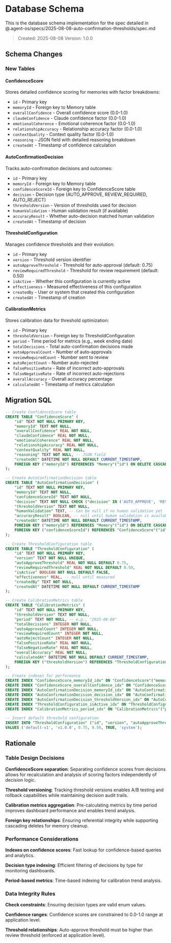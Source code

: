 # Database Schema

This is the database schema implementation for the spec detailed in @.agent-os/specs/2025-08-08-auto-confirmation-thresholds/spec.md

> Created: 2025-08-08
> Version: 1.0.0

## Schema Changes

### New Tables

#### ConfidenceScore

Stores detailed confidence scoring for memories with factor breakdowns:

- `id` - Primary key
- `memoryId` - Foreign key to Memory table
- `overallConfidence` - Overall confidence score (0.0-1.0)
- `claudeConfidence` - Claude confidence factor (0.0-1.0)
- `emotionalCoherence` - Emotional coherence factor (0.0-1.0)
- `relationshipAccuracy` - Relationship accuracy factor (0.0-1.0)
- `contextQuality` - Context quality factor (0.0-1.0)
- `reasoning` - JSON field with detailed reasoning breakdown
- `createdAt` - Timestamp of confidence calculation

#### AutoConfirmationDecision

Tracks auto-confirmation decisions and outcomes:

- `id` - Primary key
- `memoryId` - Foreign key to Memory table
- `confidenceScoreId` - Foreign key to ConfidenceScore table
- `decision` - Decision type (AUTO_APPROVE, REVIEW_REQUIRED, AUTO_REJECT)
- `thresholdVersion` - Version of thresholds used for decision
- `humanValidation` - Human validation result (if available)
- `accuracyResult` - Whether auto-decision matched human validation
- `createdAt` - Timestamp of decision

#### ThresholdConfiguration

Manages confidence thresholds and their evolution:

- `id` - Primary key
- `version` - Threshold version identifier
- `autoApproveThreshold` - Threshold for auto-approval (default: 0.75)
- `reviewRequiredThreshold` - Threshold for review requirement (default: 0.50)
- `isActive` - Whether this configuration is currently active
- `effectiveness` - Measured effectiveness of this configuration
- `createdBy` - User or system that created this configuration
- `createdAt` - Timestamp of creation

#### CalibrationMetrics

Stores calibration data for threshold optimization:

- `id` - Primary key
- `thresholdVersion` - Foreign key to ThresholdConfiguration
- `period` - Time period for metrics (e.g., week ending date)
- `totalDecisions` - Total auto-confirmation decisions made
- `autoApprovalCount` - Number of auto-approvals
- `reviewRequiredCount` - Number sent to review
- `autoRejectCount` - Number auto-rejected
- `falsePositiveRate` - Rate of incorrect auto-approvals
- `falseNegativeRate` - Rate of incorrect auto-rejections
- `overallAccuracy` - Overall accuracy percentage
- `calculatedAt` - Timestamp of metrics calculation

## Migration SQL

```sql
-- Create ConfidenceScore table
CREATE TABLE "ConfidenceScore" (
    "id" TEXT NOT NULL PRIMARY KEY,
    "memoryId" TEXT NOT NULL,
    "overallConfidence" REAL NOT NULL,
    "claudeConfidence" REAL NOT NULL,
    "emotionalCoherence" REAL NOT NULL,
    "relationshipAccuracy" REAL NOT NULL,
    "contextQuality" REAL NOT NULL,
    "reasoning" TEXT NOT NULL, -- JSON field
    "createdAt" DATETIME NOT NULL DEFAULT CURRENT_TIMESTAMP,
    FOREIGN KEY ("memoryId") REFERENCES "Memory"("id") ON DELETE CASCADE
);

-- Create AutoConfirmationDecision table
CREATE TABLE "AutoConfirmationDecision" (
    "id" TEXT NOT NULL PRIMARY KEY,
    "memoryId" TEXT NOT NULL,
    "confidenceScoreId" TEXT NOT NULL,
    "decision" TEXT NOT NULL CHECK ("decision" IN ('AUTO_APPROVE', 'REVIEW_REQUIRED', 'AUTO_REJECT')),
    "thresholdVersion" TEXT NOT NULL,
    "humanValidation" TEXT, -- Can be null if no human validation yet
    "accuracyResult" BOOLEAN, -- null until human validation is available
    "createdAt" DATETIME NOT NULL DEFAULT CURRENT_TIMESTAMP,
    FOREIGN KEY ("memoryId") REFERENCES "Memory"("id") ON DELETE CASCADE,
    FOREIGN KEY ("confidenceScoreId") REFERENCES "ConfidenceScore"("id") ON DELETE CASCADE
);

-- Create ThresholdConfiguration table
CREATE TABLE "ThresholdConfiguration" (
    "id" TEXT NOT NULL PRIMARY KEY,
    "version" TEXT NOT NULL UNIQUE,
    "autoApproveThreshold" REAL NOT NULL DEFAULT 0.75,
    "reviewRequiredThreshold" REAL NOT NULL DEFAULT 0.50,
    "isActive" BOOLEAN NOT NULL DEFAULT FALSE,
    "effectiveness" REAL, -- null until measured
    "createdBy" TEXT NOT NULL,
    "createdAt" DATETIME NOT NULL DEFAULT CURRENT_TIMESTAMP
);

-- Create CalibrationMetrics table
CREATE TABLE "CalibrationMetrics" (
    "id" TEXT NOT NULL PRIMARY KEY,
    "thresholdVersion" TEXT NOT NULL,
    "period" TEXT NOT NULL, -- e.g., "2025-08-08"
    "totalDecisions" INTEGER NOT NULL,
    "autoApprovalCount" INTEGER NOT NULL,
    "reviewRequiredCount" INTEGER NOT NULL,
    "autoRejectCount" INTEGER NOT NULL,
    "falsePositiveRate" REAL NOT NULL,
    "falseNegativeRate" REAL NOT NULL,
    "overallAccuracy" REAL NOT NULL,
    "calculatedAt" DATETIME NOT NULL DEFAULT CURRENT_TIMESTAMP,
    FOREIGN KEY ("thresholdVersion") REFERENCES "ThresholdConfiguration"("version")
);

-- Create indexes for performance
CREATE INDEX "ConfidenceScore_memoryId_idx" ON "ConfidenceScore"("memoryId");
CREATE INDEX "ConfidenceScore_overallConfidence_idx" ON "ConfidenceScore"("overallConfidence");
CREATE INDEX "AutoConfirmationDecision_memoryId_idx" ON "AutoConfirmationDecision"("memoryId");
CREATE INDEX "AutoConfirmationDecision_decision_idx" ON "AutoConfirmationDecision"("decision");
CREATE INDEX "AutoConfirmationDecision_thresholdVersion_idx" ON "AutoConfirmationDecision"("thresholdVersion");
CREATE INDEX "ThresholdConfiguration_isActive_idx" ON "ThresholdConfiguration"("isActive");
CREATE INDEX "CalibrationMetrics_period_idx" ON "CalibrationMetrics"("period");

-- Insert default threshold configuration
INSERT INTO "ThresholdConfiguration" ("id", "version", "autoApproveThreshold", "reviewRequiredThreshold", "isActive", "createdBy")
VALUES ('default-v1', 'v1.0.0', 0.75, 0.50, TRUE, 'system');
```

## Rationale

### Table Design Decisions

**ConfidenceScore separation**: Separating confidence scores from decisions allows for recalculation and analysis of scoring factors independently of decision logic.

**Threshold versioning**: Tracking threshold versions enables A/B testing and rollback capabilities while maintaining decision audit trails.

**Calibration metrics aggregation**: Pre-calculating metrics by time period improves dashboard performance and enables trend analysis.

**Foreign key relationships**: Ensuring referential integrity while supporting cascading deletes for memory cleanup.

### Performance Considerations

**Indexes on confidence scores**: Fast lookup for confidence-based queries and analytics.

**Decision type indexing**: Efficient filtering of decisions by type for monitoring dashboards.

**Period-based metrics**: Time-based indexing for calibration trend analysis.

### Data Integrity Rules

**Check constraints**: Ensuring decision types are valid enum values.

**Confidence ranges**: Confidence scores are constrained to 0.0-1.0 range at application level.

**Threshold relationships**: Auto-approve threshold must be higher than review threshold (enforced at application level).
